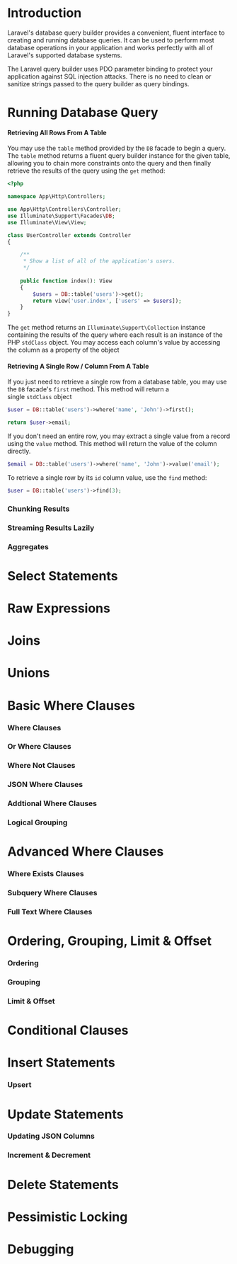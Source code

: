 # Introduction
Laravel's database query builder provides a convenient, fluent interface to creating and running database queries. It can be used to perform most database operations in your application and works perfectly with all of Laravel's supported database systems.

The Laravel query builder uses PDO parameter binding to protect your application against SQL injection attacks. There is no need to clean or sanitize strings passed to the query builder as query bindings.
# Running Database Query
#### Retrieving All Rows From A Table
You may use the `table` method provided by the `DB` facade to begin a query. The `table` method returns a fluent query builder instance for the given table, allowing you to chain more constraints onto the query and then finally retrieve the results of the query using the `get` method:
```PHP
<?php

namespace App\Http\Controllers;

use App\Http\Controllers\Controller;
use Illuminate\Support\Facades\DB;
use Illuminate\View\View;

class UserController extends Controller
{

	/**
	 * Show a list of all of the application's users.
	 */
	
	public function index(): View
	{
		$users = DB::table('users')->get();
		return view('user.index', ['users' => $users]);
	}
}
```
The `get` method returns an `Illuminate\Support\Collection` instance containing the results of the query where each result is an instance of the PHP `stdClass` object. You may access each column's value by accessing the column as a property of the object
#### Retrieving A Single Row / Column From A Table
If you just need to retrieve a single row from a database table, you may use the `DB` facade's `first` method. This method will return a single `stdClass` object
```PHP
$user = DB::table('users')->where('name', 'John')->first();

return $user->email;
```
If you don't need an entire row, you may extract a single value from a record using the `value` method. This method will return the value of the column directly.
```PHP
$email = DB::table('users')->where('name', 'John')->value('email');
```
To retrieve a single row by its `id` column value, use the `find` method:
```PHP
$user = DB::table('users')->find(3);
```
### Chunking Results

### Streaming Results Lazily
### Aggregates
# Select Statements
# Raw Expressions
# Joins
# Unions
# Basic Where Clauses
### Where Clauses
### Or Where Clauses
### Where Not Clauses
### JSON Where Clauses
### Addtional Where Clauses
### Logical Grouping
# Advanced Where Clauses
### Where Exists Clauses
### Subquery Where Clauses
### Full Text Where Clauses
# Ordering, Grouping, Limit & Offset
### Ordering
### Grouping
### Limit & Offset
# Conditional Clauses
# Insert Statements
### Upsert
# Update Statements
### Updating JSON Columns
### Increment & Decrement
# Delete Statements
# Pessimistic Locking
# Debugging

